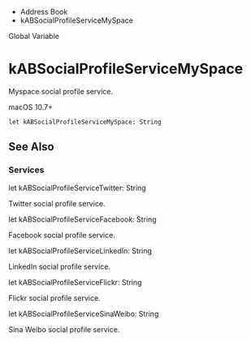

- Address Book
-  kABSocialProfileServiceMySpace 

Global Variable

# kABSocialProfileServiceMySpace

Myspace social profile service.

macOS 10.7+

``` source
let kABSocialProfileServiceMySpace: String
```

## See Also

### Services

let kABSocialProfileServiceTwitter: String

Twitter social profile service.

let kABSocialProfileServiceFacebook: String

Facebook social profile service.

let kABSocialProfileServiceLinkedIn: String

LinkedIn social profile service.

let kABSocialProfileServiceFlickr: String

Flickr social profile service.

let kABSocialProfileServiceSinaWeibo: String

Sina Weibo social profile service.

